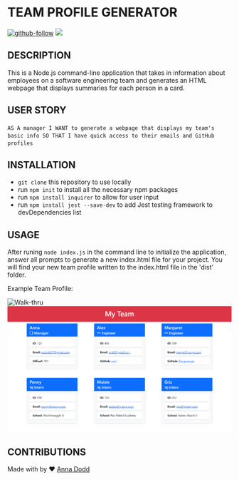 # TEAM PROFILE GENERATOR 
[![github-follow](https://img.shields.io/github/followers/acdodd17?label=Follow&logoColor=red&style=social)](https://github.com/acdodd17)
<img src="https://img.shields.io/github/languages/top/acdodd17/Team_Profile" />

## DESCRIPTION
This is a Node.js command-line application that takes in information about employees on a software engineering team and generates an HTML webpage that displays summaries for each person in a card.

## USER STORY
`AS A manager
I WANT to generate a webpage that displays my team's basic info
SO THAT I have quick access to their emails and GitHub profiles`

## INSTALLATION
- `git clone` this repository to use locally 
- run `npm init` to install all the necessary npm packages
- run `npm install inquirer` to allow for user input
- run `npm install jest --save-dev` to add Jest testing framework to devDependencies list

## USAGE
After runing `node index.js` in the command line to initialize the application, answer all prompts to generate a new index.html file for your project. You will find your new team profile written to the index.html file in the 'dist' folder.

Example Team Profile:

![Walk-thru](dist/Team-Profile-Generator.gif)
![Example Team](dist/Example-team.png)

## CONTRIBUTIONS
Made with by ❤ [Anna Dodd](https://github.com/acdodd17)

